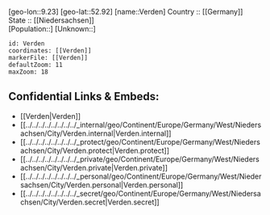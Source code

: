 ﻿---
location: [52.92,9.23] 
mapzoom: [7,12] 
mapmarker: city 
type: City
tags:
- geo/City


SpocWebEntityId: 35246
isDeleted: false
confidential: public

---
[geo-lon::9.23] 
[geo-lat::52.92] 
[name::Verden] 
Country :: [[Germany]]  
State :: [[Niedersachsen]]  
[Population::] 
[Unknown::] 


```leaflet
id: Verden
coordinates: [[Verden]] 
markerFile: [[Verden]] 
defaultZoom: 11 
maxZoom: 18
```


## Confidential Links & Embeds: 
- [[Verden|Verden]]  
- [[../../../../../../../../_internal/geo/Continent/Europe/Germany/West/Niedersachsen/City/Verden.internal|Verden.internal]] 
- [[../../../../../../../../_protect/geo/Continent/Europe/Germany/West/Niedersachsen/City/Verden.protect|Verden.protect]] 
- [[../../../../../../../../_private/geo/Continent/Europe/Germany/West/Niedersachsen/City/Verden.private|Verden.private]] 
- [[../../../../../../../../_personal/geo/Continent/Europe/Germany/West/Niedersachsen/City/Verden.personal|Verden.personal]] 
- [[../../../../../../../../_secret/geo/Continent/Europe/Germany/West/Niedersachsen/City/Verden.secret|Verden.secret]] 
